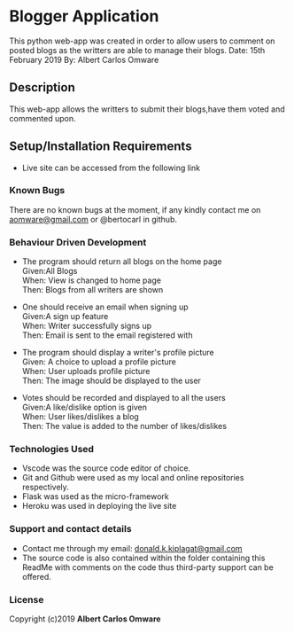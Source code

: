 # Blogger Application

This python web-app was created in order to allow users to comment on posted blogs as the writters are able to manage their blogs.
Date: 15th February 2019
By: Albert Carlos Omware

## Description
This web-app allows the writters to submit their blogs,have them voted and commented upon.

## Setup/Installation Requirements
* Live site can be accessed from the following link 


### Known Bugs
There are no known bugs at the moment, if any kindly contact me on aomware@gmail.com or @bertocarl in github.

### Behaviour Driven Development
* The program should return all blogs on the home page<br>
Given:All Blogs<br>
When: View is changed to home page<br>
Then: Blogs from all writers are shown<br>

* One should receive an email when signing up<br>
Given:A sign up feature<br>
When: Writer successfully signs up <br>
Then: Email is sent to the email registered with<br>

* The program should display a writer's profile picture<br>
Given: A choice to upload a profile picture<br>
When: User uploads profile picture<br>
Then: The image should be displayed to the user<br>

* Votes should be recorded and displayed to all the users<br>
Given:A like/dislike option is given<br>
When: User likes/dislikes a blog <br>
Then: The value is added to the number of likes/dislikes<br>


### Technologies Used
* Vscode was the source code editor of choice.
* Git and Github were used as my local and online repositories respectively.
* Flask was used as the micro-framework
* Heroku was used in deploying the live site


### Support and contact details
* Contact me through my email: donald.k.kiplagat@gmail.com
* The source code is also contained within the folder containing this ReadMe with comments on the code thus third-party support can be offered.

### License
Copyright (c)2019 **Albert Carlos Omware**
